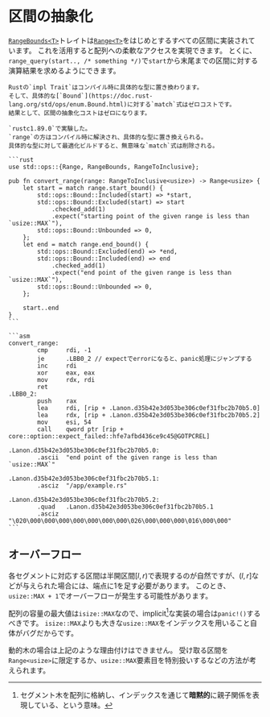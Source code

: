 # 区間の抽象化

[`RangeBounds<T>`](https://doc.rust-lang.org/std/ops/trait.RangeBounds.html#implementors)トレイトは[`Range<T>`](https://doc.rust-lang.org/std/range/struct.Range.html)をはじめとするすべての区間に実装されています。
これを活用すると配列への柔軟なアクセスを実現できます。
とくに、`range_query(start.., /* something */)`で`start`から末尾までの区間に対する演算結果を求めるようにできます。

~~~admonish info
Rustの`impl Trait`はコンパイル時に具体的な型に置き換わります。
そして、具体的な[`Bound`](https://doc.rust-lang.org/std/ops/enum.Bound.html)に対する`match`式はゼロコストです。
結果として、区間の抽象化コストはゼロになります。
~~~

~~~admonish example collapsible=true title="Compiler Exploderでの実験"
`rustc1.89.0`で実験した。
`range`の方はコンパイル時に解決され、具体的な型に置き換えられる。
具体的な型に対して最適化ビルドすると、無意味な`match`式は削除される。

```rust
use std::ops::{Range, RangeBounds, RangeToInclusive};

pub fn convert_range(range: RangeToInclusive<usize>) -> Range<usize> {
    let start = match range.start_bound() {
        std::ops::Bound::Included(start) => *start,
        std::ops::Bound::Excluded(start) => start
            .checked_add(1)
            .expect("starting point of the given range is less than `usize::MAX`"),
        std::ops::Bound::Unbounded => 0,
    };
    let end = match range.end_bound() {
        std::ops::Bound::Excluded(end) => *end,
        std::ops::Bound::Included(end) => end
            .checked_add(1)
            .expect("end point of the given range is less than `usize::MAX`"),
        std::ops::Bound::Unbounded => 0,
    };

    start..end
}
```

```asm
convert_range:
        cmp     rdi, -1
        je      .LBB0_2 // expectでerrorになると、panic処理にジャンプする
        inc     rdi
        xor     eax, eax
        mov     rdx, rdi
        ret
.LBB0_2:
        push    rax
        lea     rdi, [rip + .Lanon.d35b42e3d053be306c0ef31fbc2b70b5.0]
        lea     rdx, [rip + .Lanon.d35b42e3d053be306c0ef31fbc2b70b5.2]
        mov     esi, 54
        call    qword ptr [rip + core::option::expect_failed::hfe7afbd436ce9c45@GOTPCREL]

.Lanon.d35b42e3d053be306c0ef31fbc2b70b5.0:
        .ascii  "end point of the given range is less than `usize::MAX`"

.Lanon.d35b42e3d053be306c0ef31fbc2b70b5.1:
        .asciz  "/app/example.rs"

.Lanon.d35b42e3d053be306c0ef31fbc2b70b5.2:
        .quad   .Lanon.d35b42e3d053be306c0ef31fbc2b70b5.1
        .asciz  "\020\000\000\000\000\000\000\000\026\000\000\000\016\000\000"
```
~~~

## オーバーフロー

各セグメントに対応する区間は半開区間$[l, r)$で表現するのが自然ですが、$(l, r]$などが与えられた場合には、端点に$1$を足す必要があります。
このとき、`usize::MAX + 1`でオーバーフローが発生する可能性があります。

配列の容量の最大値は`isize::MAX`なので、implicit[^implicit]な実装の場合は`panic!()`するべきです。
`isize::MAX`よりも大きな`usize::MAX`をインデックスを用いること自体がバグだからです。

動的木の場合は上記のような理由付けはできません。
受け取る区間を`Range<usize>`に限定するか、`usize::MAX`要素目を特別扱いするなどの方法が考えられます。

[^implicit]: セグメント木を配列に格納し、インデックスを通じて**暗黙的**に親子関係を表現している、という意味。
